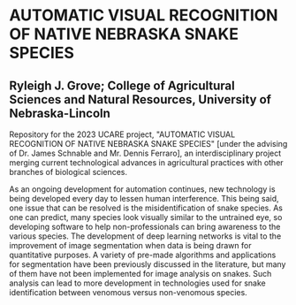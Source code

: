 # AUTOMATIC VISUAL RECOGNITION OF NATIVE NEBRASKA SNAKE SPECIES
## Ryleigh J. Grove; College of Agricultural Sciences and Natural Resources, University of Nebraska-Lincoln
Repository for the 2023 UCARE project, "AUTOMATIC VISUAL RECOGNITION OF NATIVE NEBRASKA SNAKE SPECIES" [under the advising of Dr. James Schnable and Mr. Dennis Ferraro], an interdisciplinary project merging current technological advances in agricultural practices with other branches of biological sciences.

As an ongoing development for automation continues, new technology is being developed every day to lessen human interference. This being said, one issue that can be resolved is the misidentification of snake species. As one can predict, many species look visually similar to the untrained eye, so developing software to help non-professionals can bring awareness to the various species. The development of deep learning networks is vital to the improvement of image segmentation when data is being drawn for quantitative purposes. A variety of pre-made algorithms and applications for segmentation have been previously discussed in the literature, but many of them have not been implemented for image analysis on snakes. Such analysis can lead to more development in technologies used for snake identification between venomous versus non-venomous species. 
